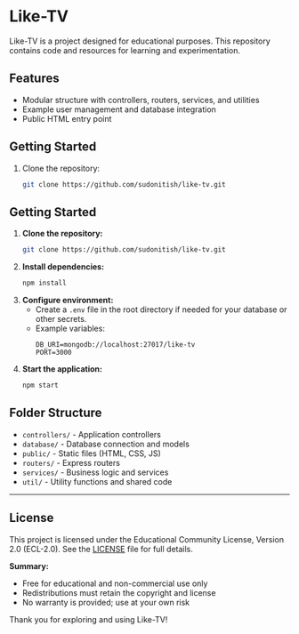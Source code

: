 # Like-TV

Like-TV is a project designed for educational purposes. This repository contains code and resources for learning and experimentation.

## Features
- Modular structure with controllers, routers, services, and utilities
- Example user management and database integration
- Public HTML entry point

## Getting Started
1. Clone the repository:
   ```sh
   git clone https://github.com/sudonitish/like-tv.git
   ```
## Getting Started
1. **Clone the repository:**
   ```sh
   git clone https://github.com/sudonitish/like-tv.git
   ```
2. **Install dependencies:**
   ```sh
   npm install
   ```
3. **Configure environment:**
   - Create a `.env` file in the root directory if needed for your database or other secrets.
   - Example variables:
     ```env
     DB_URI=mongodb://localhost:27017/like-tv
     PORT=3000
     ```
4. **Start the application:**
   ```sh
   npm start
   ```

## Folder Structure
- `controllers/` - Application controllers
- `database/` - Database connection and models
- `public/` - Static files (HTML, CSS, JS)
- `routers/` - Express routers
- `services/` - Business logic and services
- `util/` - Utility functions and shared code

---

## License

This project is licensed under the Educational Community License, Version 2.0 (ECL-2.0). See the [LICENSE](./LICENSE) file for full details.

**Summary:**
- Free for educational and non-commercial use only
- Redistributions must retain the copyright and license
- No warranty is provided; use at your own risk

Thank you for exploring and using Like-TV!


